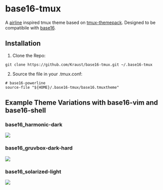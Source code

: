 # base16-tmux
A [airline](https://github.com/vim-airline/vim-airline) inspired tmux theme based on [tmux-themepack](https://github.com/jimeh/tmux-themepack). Designed to be compatibile with [base16](https://github.com/chriskempson/base16).

## Installation

1. Clone the Repo:
```
git clone https://github.com/Kraust/base16-tmux.git ~/.base16-tmux
```

2. Source the file in your .tmux.conf:
```
# base16-powerline
source-file "${HOME}/.base16-tmux/base16.tmuxtheme"
```

## Example Theme Variations with base16-vim and base16-shell

### base16_harmonic-dark
![](https://i.imgur.com/ukd2K1d.png)

### base16_gruvbox-dark-hard
![](https://i.imgur.com/ASLadZQ.png)

### base16_solarized-light
![](https://i.imgur.com/YAs4jWV.png)
